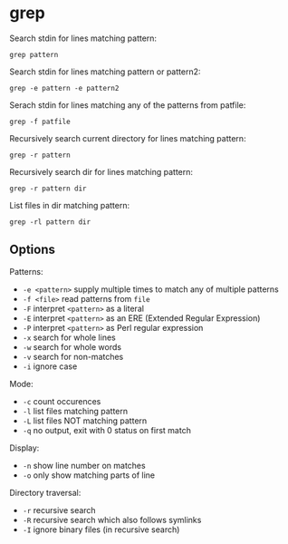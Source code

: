 # grep

Search stdin for lines matching pattern:

`grep pattern`

Search stdin for lines matching pattern or pattern2:

`grep -e pattern -e pattern2`

Serach stdin for lines matching any of the patterns from patfile:

`grep -f patfile`

Recursively search current directory for lines matching pattern:

`grep -r pattern`

Recursively search dir for lines matching pattern:

`grep -r pattern dir`

List files in dir matching pattern:

`grep -rl pattern dir`

## Options

Patterns:

* `-e <pattern>` supply multiple times to match any of multiple patterns
* `-f <file>` read patterns from `file`
* `-F` interpret `<pattern>` as a literal
* `-E` interpret `<pattern>` as an ERE (Extended Regular Expression)
* `-P` interpret `<pattern>` as Perl regular expression
* `-x` search for whole lines
* `-w` search for whole words
* `-v` search for non-matches
* `-i` ignore case

Mode:

* `-c` count occurences
* `-l` list files matching pattern
* `-L` list files NOT matching pattern
* `-q` no output, exit with 0 status on first match

Display:

* `-n` show line number on matches
* `-o` only show matching parts of line

Directory traversal:

* `-r` recursive search
* `-R` recursive search which also follows symlinks
* `-I` ignore binary files (in recursive search)
